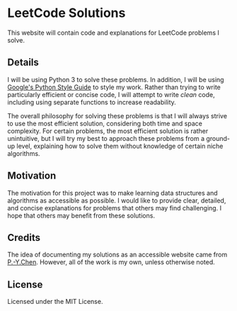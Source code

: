 # LeetCode Solutions

This website will contain code and explanations for LeetCode problems I solve.

## Details

I will be using Python 3 to solve these problems. In addition, I will be using [Google's Python Style Guide](https://google.github.io/styleguide/pyguide.html) to style my work. Rather than trying to write particularly efficient or concise code, I will attempt to write *clean* code, including using separate functions to increase readability.

The overall philosophy for solving these problems is that I will always strive to use the most efficient solution, considering both time and space complexity. For certain problems, the most efficient solution is rather unintuitive, but I will try my best to approach these problems from a ground-up level, explaining how to solve them without knowledge of certain niche algorithms.

## Motivation

The motivation for this project was to make learning data structures and algorithms as accessible as possible. I would like to provide clear, detailed, and concise explanations for problems that others may find challenging. I hope that others may benefit from these solutions.

## Credits

The idea of documenting my solutions as an accessible website came from [P.-Y.Chen](https://walkccc.me/LeetCode/). However, all of the work is my own, unless otherwise noted.

## License

Licensed under the MIT License.
